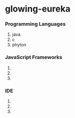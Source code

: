 # glowing-eureka

### Programming Languages
1. java
2. c
3. phyton

### JavaScript Frameworks
1. 
2. 
3. 

### IDE
1. 
2. 
3. 